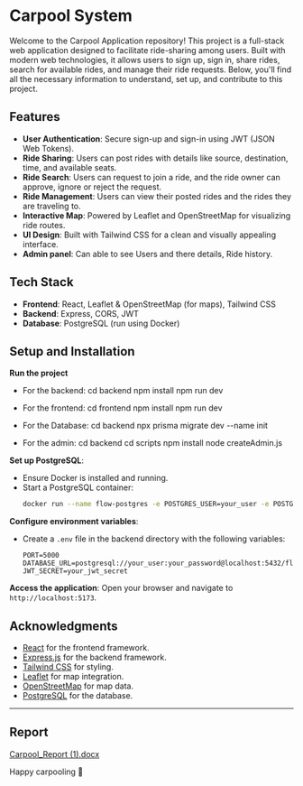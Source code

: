 # Carpool System

Welcome to the Carpool Application repository! This project is a full-stack web application designed to facilitate ride-sharing among users. Built with modern web technologies, it allows users to sign up, sign in, share rides, search for available rides, and manage their ride requests. Below, you'll find all the necessary information to understand, set up, and contribute to this project.

## Features

- **User Authentication**: Secure sign-up and sign-in using JWT (JSON Web Tokens).
- **Ride Sharing**: Users can post rides with details like source, destination, time, and available seats.
- **Ride Search**: Users can request to join a ride, and the ride owner can approve, ignore or reject the request.
- **Ride Management**: Users can view their posted rides and the rides they are traveling to.
- **Interactive Map**: Powered by Leaflet and OpenStreetMap for visualizing ride routes.
- **UI Design**: Built with Tailwind CSS for a clean and visually appealing interface.
- **Admin panel**: Can able to see Users and there details, Ride history.


## Tech Stack

- **Frontend**: React, Leaflet & OpenStreetMap (for maps), Tailwind CSS
- **Backend**: Express, CORS, JWT
- **Database**: PostgreSQL (run using Docker)

## Setup and Installation

**Run the project**
   - For the backend:
     cd backend
     npm install
     npm run dev
     
   - For the frontend:
     cd frontend
     npm install
     npm run dev

   - For the Database:
     cd backend
     npx prisma migrate dev --name init

   - For the admin:
     cd backend
     cd scripts
     npm install
     node createAdmin.js
     
  
**Set up PostgreSQL**:
   - Ensure Docker is installed and running.
   - Start a PostgreSQL container:
     ```bash
     docker run --name flow-postgres -e POSTGRES_USER=your_user -e POSTGRES_PASSWORD=your_password -e POSTGRES_DB=flow -p 5432:5432 -d postgres
     ```

**Configure environment variables**:
   - Create a `.env` file in the backend directory with the following variables:
     ```env
     PORT=5000
     DATABASE_URL=postgresql://your_user:your_password@localhost:5432/flow
     JWT_SECRET=your_jwt_secret
     ```

**Access the application**:
   Open your browser and navigate to `http://localhost:5173`.


## Acknowledgments

- [React](https://reactjs.org/) for the frontend framework.
- [Express.js](https://expressjs.com/) for the backend framework.
- [Tailwind CSS](https://tailwindcss.com/) for styling.
- [Leaflet](https://leafletjs.com/) for map integration.
- [OpenStreetMap](https://www.openstreetmap.org/) for map data. 
- [PostgreSQL](https://www.postgresql.org/) for the database.

---
## Report 
[Carpool_Report (1).docx](https://github.com/user-attachments/files/22201770/Carpool_Report.1.docx)

Happy carpooling 🚀

